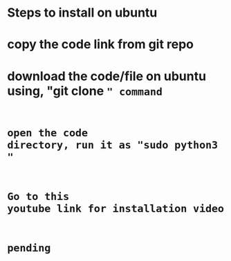 # Steps to install on ubuntu

# copy the code link from git repo

# download the code/file on ubuntu using, "git clone <code link>" command

# open the code directory, run it as "sudo python3 <file>"

# Go to this youtube link for installation video 

# pending
